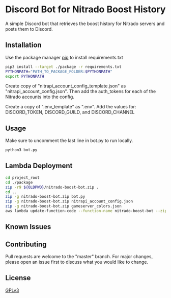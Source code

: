 # Discord Bot for Nitrado Boost History

A simple Discord bot that retrieves the boost history for Nitrado servers and posts them to Discord.

## Installation

Use the package manager [pip](https://pip.pypa.io/en/stable/) to install requirements.txt

```bash
pip3 install --target ./package -r requirements.txt
PYTHONPATH="PATH_TO_PACKAGE_FOLDER:$PYTHONPATH"
export PYTHONPATH
```

Create copy of "nitrapi_account_config_template.json" as "nitrapi_account_config.json".
Then add the auth_tokens for each of the Nitrado accounts into the config.

Create a copy of ".env_template" as ".env".
Add the values for: DISCORD_TOKEN, DISCORD_GUILD, and DISCORD_CHANNEL

## Usage
Make sure to uncomment the last line in bot.py to run locally.

```bash
python3 bot.py
```

## Lambda Deployment

```bash
cd project_root
cd ./package
zip -r9 ${OLDPWD}/nitrado-boost-bot.zip .
cd ..
zip -g nitrado-boost-bot.zip bot.py
zip -g nitrado-boost-bot.zip nitrapi_account_config.json
zip -g nitrado-boost-bot.zip gameserver_colors.json
aws lambda update-function-code --function-name nitrado-boost-bot --zip-file fileb://nitrado-boost-bot.zip
```

## Known Issues

## Contributing
Pull requests are welcome to the "master" branch. For major changes, please open an issue first to discuss what you would like to change.

## License
[GPLv3](https://www.gnu.org/licenses/gpl-3.0.en.html)